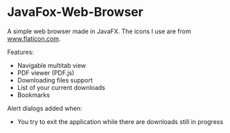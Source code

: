 # JavaFox-Web-Browser
A simple web browser made in JavaFX. The icons I use are from www.flaticon.com.

Features:
- Navigable multitab view
- PDF viewer (PDF.js)
- Downloading files support
- List of your current downloads
- Bookmarks

Alert dialogs added when:
- You try to exit the application while there are downloads still in progress
